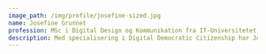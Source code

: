```yaml
---
image_path: /img/profile/josefine-sized.jpg
name: Josefine Grunnet
profession: MSc i Digital Design og Kommunikation fra IT-Universitetet
description: Med specialisering i Digital Democratic Citizenship har Josefine fokuseret sin interesse omkring de sociale udfordringer af digitaliseringen, samt spændingsfeltet mellem menneskelig udvikling og teknologi.
---
```

